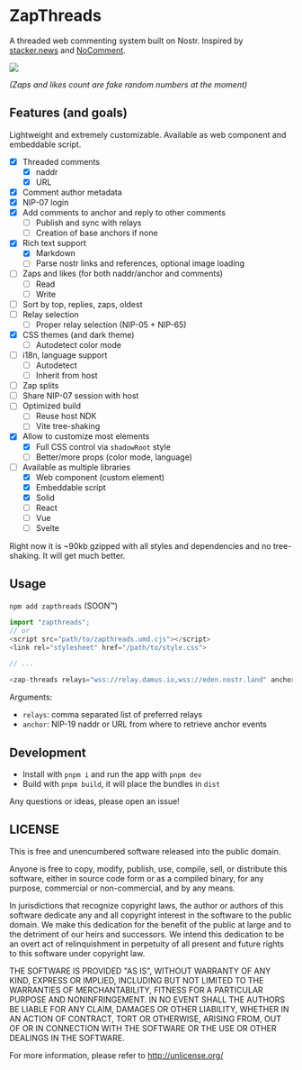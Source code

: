 # ZapThreads

A threaded web commenting system built on Nostr. Inspired by [stacker.news](https://stacker.news) and [NoComment](https://github.com/fiatjaf/nocomment).

![](https://nostr.build/i/0c9c2fbd41a9f6a8b0095bfbbae7562c8ed316f8cc5188de044fb453dbd2b1f5.jpg)

_(Zaps and likes count are fake random numbers at the moment)_

## Features (and goals)

Lightweight and extremely customizable. Available as web component and embeddable script.

 - [x] Threaded comments
   - [x] naddr
   - [x] URL
 - [x] Comment author metadata
 - [x] NIP-07 login
 - [x] Add comments to anchor and reply to other comments
   - [ ] Publish and sync with relays
   - [ ] Creation of base anchors if none
 - [x] Rich text support
   - [x] Markdown
   - [ ] Parse nostr links and references, optional image loading
 - [ ] Zaps and likes (for both naddr/anchor and comments)
   - [ ] Read
   - [ ] Write
 - [ ] Sort by top, replies, zaps, oldest
 - [ ] Relay selection
   - [ ] Proper relay selection (NIP-05 + NIP-65)
 - [x] CSS themes (and dark theme)
   - [ ] Autodetect color mode
 - [ ] i18n, language support
   - [ ] Autodetect
   - [ ] Inherit from host
 - [ ] Zap splits
 - [ ] Share NIP-07 session with host
 - [ ] Optimized build
   - [ ] Reuse host NDK
   - [ ] Vite tree-shaking
 - [x] Allow to customize most elements
   - [x] Full CSS control via `shadowRoot` style
   - [ ] Better/more props (color mode, language)
 - [ ] Available as multiple libraries
   - [x] Web component (custom element)
   - [x] Embeddable script
   - [x] Solid
   - [ ] React
   - [ ] Vue
   - [ ] Svelte

Right now it is ~90kb gzipped with all styles and dependencies and no tree-shaking. It will get much better.

## Usage

`npm add zapthreads` (SOON™️)

```js
import "zapthreads";
// or
<script src="path/to/zapthreads.umd.cjs"></script>
<link rel="stylesheet" href="/path/to/style.css">

// ...

<zap-threads relays="wss://relay.damus.io,wss://eden.nostr.land" anchor="naddr..." />
```

Arguments:

 - `relays`: comma separated list of preferred relays
 - `anchor`: NIP-19 naddr or URL from where to retrieve anchor events

## Development

 - Install with `pnpm i` and run the app with `pnpm dev`
 - Build with `pnpm build`, it will place the bundles in `dist`

Any questions or ideas, please open an issue!

## LICENSE

This is free and unencumbered software released into the public domain.

Anyone is free to copy, modify, publish, use, compile, sell, or
distribute this software, either in source code form or as a compiled
binary, for any purpose, commercial or non-commercial, and by any
means.

In jurisdictions that recognize copyright laws, the author or authors
of this software dedicate any and all copyright interest in the
software to the public domain. We make this dedication for the benefit
of the public at large and to the detriment of our heirs and
successors. We intend this dedication to be an overt act of
relinquishment in perpetuity of all present and future rights to this
software under copyright law.

THE SOFTWARE IS PROVIDED "AS IS", WITHOUT WARRANTY OF ANY KIND,
EXPRESS OR IMPLIED, INCLUDING BUT NOT LIMITED TO THE WARRANTIES OF
MERCHANTABILITY, FITNESS FOR A PARTICULAR PURPOSE AND NONINFRINGEMENT.
IN NO EVENT SHALL THE AUTHORS BE LIABLE FOR ANY CLAIM, DAMAGES OR
OTHER LIABILITY, WHETHER IN AN ACTION OF CONTRACT, TORT OR OTHERWISE,
ARISING FROM, OUT OF OR IN CONNECTION WITH THE SOFTWARE OR THE USE OR
OTHER DEALINGS IN THE SOFTWARE.

For more information, please refer to <http://unlicense.org/>